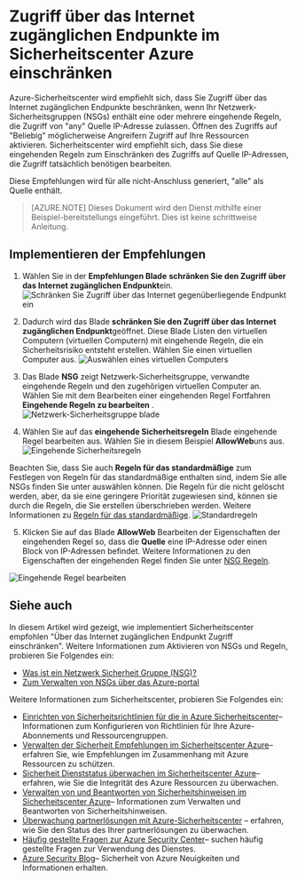 <properties
   pageTitle="Beschränken Sie den Zugriff über das Internet zugänglichen Endpunkte im Sicherheitscenter Azure | Microsoft Azure"
   description="Dieses Dokument wird gezeigt, wie der Azure-Sicherheitscenter Empfehlungen **schränken Sie den Zugriff über das Internet zugänglichen Endpunkt**implementieren."
   services="security-center"
   documentationCenter="na"
   authors="TerryLanfear"
   manager="MBaldwin"
   editor=""/>

<tags
   ms.service="security-center"
   ms.devlang="na"
   ms.topic="article"
   ms.tgt_pltfrm="na"
   ms.workload="na"
   ms.date="10/26/2016"
   ms.author="terrylan"/>

# <a name="restrict-access-through-internet-facing-endpoints-in-azure-security-center"></a>Zugriff über das Internet zugänglichen Endpunkte im Sicherheitscenter Azure einschränken

Azure-Sicherheitscenter wird empfiehlt sich, dass Sie Zugriff über das Internet zugänglichen Endpunkte beschränken, wenn Ihr Netzwerk-Sicherheitsgruppen (NSGs) enthält eine oder mehrere eingehende Regeln, die Zugriff von "any" Quelle IP-Adresse zulassen. Öffnen des Zugriffs auf "Beliebig" möglicherweise Angreifern Zugriff auf Ihre Ressourcen aktivieren. Sicherheitscenter wird empfiehlt sich, dass Sie diese eingehenden Regeln zum Einschränken des Zugriffs auf Quelle IP-Adressen, die Zugriff tatsächlich benötigen bearbeiten.

Diese Empfehlungen wird für alle nicht-Anschluss generiert, "alle" als Quelle enthält.

> [AZURE.NOTE] Dieses Dokument wird den Dienst mithilfe einer Beispiel-bereitstellungs eingeführt. Dies ist keine schrittweise Anleitung.

## <a name="implement-the-recommendation"></a>Implementieren der Empfehlungen

1. Wählen Sie in der **Empfehlungen Blade** **schränken Sie den Zugriff über das Internet zugänglichen Endpunkt**ein.
![Schränken Sie Zugriff über das Internet gegenüberliegende Endpunkt ein][1]

2. Dadurch wird das Blade **schränken Sie den Zugriff über das Internet zugänglichen Endpunkt**geöffnet. Diese Blade Listen den virtuellen Computern (virtuellen Computern) mit eingehende Regeln, die ein Sicherheitsrisiko entsteht erstellen. Wählen Sie einen virtuellen Computer aus.
![Auswählen eines virtuellen Computers][2]

3. Das Blade **NSG** zeigt Netzwerk-Sicherheitsgruppe, verwandte eingehende Regeln und den zugehörigen virtuellen Computer an. Wählen Sie mit dem Bearbeiten einer eingehenden Regel Fortfahren **Eingehende Regeln zu bearbeiten** .
![Netzwerk-Sicherheitsgruppe blade][3]

4. Wählen Sie auf das **eingehende Sicherheitsregeln** Blade eingehende Regel bearbeiten aus. Wählen Sie in diesem Beispiel **AllowWeb**uns aus.
![Eingehende Sicherheitsregeln][4]

  Beachten Sie, dass Sie auch **Regeln für das standardmäßige** zum Festlegen von Regeln für das standardmäßige enthalten sind, indem Sie alle NSGs finden Sie unter auswählen können. Die Regeln für die nicht gelöscht werden, aber, da sie eine geringere Priorität zugewiesen sind, können sie durch die Regeln, die Sie erstellen überschrieben werden. Weitere Informationen zu [Regeln für das standardmäßige](../virtual-network/virtual-networks-nsg.md#default-rules).
![Standardregeln][5]

5. Klicken Sie auf das Blade **AllowWeb** Bearbeiten der Eigenschaften der eingehenden Regel so, dass die **Quelle** eine IP-Adresse oder einen Block von IP-Adressen befindet. Weitere Informationen zu den Eigenschaften der eingehenden Regel finden Sie unter [NSG Regeln](../virtual-network/virtual-networks-nsg.md#nsg-rules).

  ![Eingehende Regel bearbeiten][6]

## <a name="see-also"></a>Siehe auch

In diesem Artikel wird gezeigt, wie implementiert Sicherheitscenter empfohlen "Über das Internet zugänglichen Endpunkt Zugriff einschränken". Weitere Informationen zum Aktivieren von NSGs und Regeln, probieren Sie Folgendes ein:

- [Was ist ein Netzwerk Sicherheit Gruppe (NSG)?](../virtual-network/virtual-networks-nsg.md)
- [Zum Verwalten von NSGs über das Azure-portal](../virtual-network/virtual-networks-create-nsg-arm-pportal.md)

Weitere Informationen zum Sicherheitscenter, probieren Sie Folgendes ein:

- [Einrichten von Sicherheitsrichtlinien für die in Azure Sicherheitscenter](security-center-policies.md)– Informationen zum Konfigurieren von Richtlinien für Ihre Azure-Abonnements und Ressourcengruppen.
- [Verwalten der Sicherheit Empfehlungen im Sicherheitscenter Azure](security-center-recommendations.md)– erfahren Sie, wie Empfehlungen im Zusammenhang mit Azure Ressourcen zu schützen.
- [Sicherheit Dienststatus überwachen im Sicherheitscenter Azure](security-center-monitoring.md)– erfahren, wie Sie die Integrität des Azure Ressourcen zu überwachen.
- [Verwalten von und Beantworten von Sicherheitshinweisen im Sicherheitscenter Azure](security-center-managing-and-responding-alerts.md)– Informationen zum Verwalten und Beantworten von Sicherheitshinweisen.
- [Überwachung partnerlösungen mit Azure-Sicherheitscenter](security-center-partner-solutions.md) – erfahren, wie Sie den Status des Ihrer partnerlösungen zu überwachen.
- [Häufig gestellte Fragen zur Azure Security Center](security-center-faq.md)– suchen häufig gestellte Fragen zur Verwendung des Dienstes.
- [Azure Security Blog](http://blogs.msdn.com/b/azuresecurity/)– Sicherheit von Azure Neuigkeiten und Informationen erhalten.

<!--Image references-->
[1]: ./media/security-center-restrict-access-thru-internet-facing-endpoint/restrict-access-thru-internet-facing-endpoint.png
[2]: ./media/security-center-restrict-access-thru-internet-facing-endpoint/select-a-vm.png
[3]: ./media/security-center-restrict-access-thru-internet-facing-endpoint/network-security-group-blade.png
[4]: ./media/security-center-restrict-access-thru-internet-facing-endpoint/inbound-security-rules.png
[5]: ./media/security-center-restrict-access-thru-internet-facing-endpoint/default-rules.png
[6]: ./media/security-center-restrict-access-thru-internet-facing-endpoint/edit-inbound-rule.png
